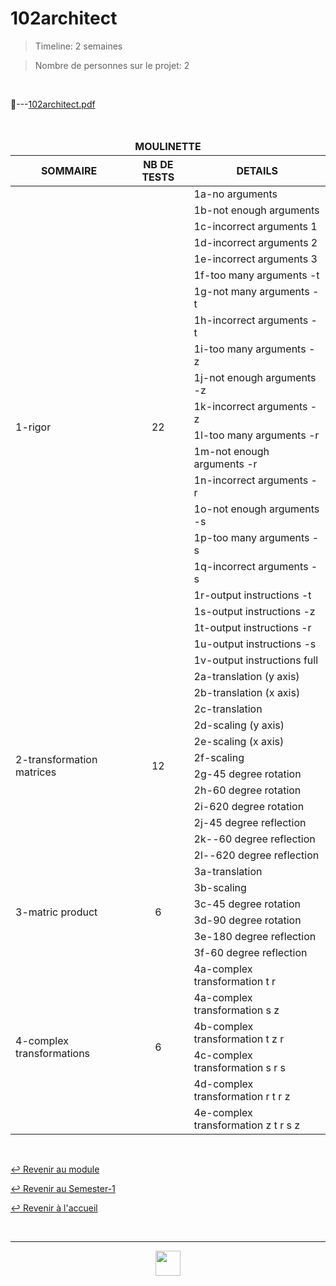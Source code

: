 # 102architect

> Timeline: 2 semaines

> Nombre de personnes sur le projet: 2

<br>

📂---[102architect.pdf](https://github.com/Studio-17/Epitech-Subjects/blob/main/Semester-1/B-MAT-100/102architect/102architect.pdf)

<br>

<table align="center">
    <thead>
    <tr>
            <td colspan="3" align="center"><strong>MOULINETTE</strong></td>
    </tr>
        <tr>
            <th>SOMMAIRE</th>
            <th>NB DE TESTS</th>
            <th>DETAILS</th>
        </tr>
    </thead>
    <tbody>
        <tr>
            <td rowspan="22">1-rigor</td>
            <td rowspan="22" style="text-align: center;">22</td>
            <td>1a-no arguments</td>
        </tr>
        <tr>
            <td>1b-not enough arguments</td>
        </tr>
        <tr>
            <td>1c-incorrect arguments 1</td>
        </tr>
        <tr>
            <td>1d-incorrect arguments 2</td>
        </tr>
        <tr>
            <td>1e-incorrect arguments 3</td>
        </tr>
        <tr>
            <td>1f-too many arguments -t</td>
        </tr>
        <tr>
            <td>1g-not many arguments -t</td>
        </tr>
        <tr>
            <td>1h-incorrect arguments -t</td>
        </tr>
        <tr>
            <td>1i-too many arguments -z</td>
        </tr>
        <tr>
            <td>1j-not enough arguments -z</td>
        </tr>
        <tr>
            <td>1k-incorrect arguments -z</td>
        </tr>
        <tr>
            <td>1l-too many arguments -r</td>
        </tr>
        <tr>
            <td>1m-not enough arguments -r</td>
        </tr>
        <tr>
            <td>1n-incorrect arguments -r</td>
        </tr>
        <tr>
            <td>1o-not enough arguments -s</td>
        </tr>
        <tr>
            <td>1p-too many arguments -s</td>
        </tr>
        <tr>
            <td>1q-incorrect arguments -s</td>
        </tr>
        <tr>
            <td>1r-output instructions -t</td>
        </tr>
        <tr>
            <td>1s-output instructions -z</td>
        </tr>
        <tr>
            <td>1t-output instructions -r</td>
        </tr>
        <tr>
            <td>1u-output instructions -s</td>
        </tr>
        <tr>
            <td>1v-output instructions full</td>
        </tr>
        <tr>
            <td rowspan="12">2-transformation matrices</td>
            <td rowspan="12" style="text-align: center;">12</td>
            <td>2a-translation (y axis)</td>
        </tr>
        <tr>
            <td>2b-translation (x axis)</td>
        </tr>
        <tr>
            <td>2c-translation</td>
        </tr>
        <tr>
            <td>2d-scaling (y axis)</td>
        </tr>
        <tr>
            <td>2e-scaling (x axis)</td>
        </tr>
        <tr>
            <td>2f-scaling</td>
        </tr>
        <tr>
            <td>2g-45 degree rotation</td>
        </tr>
        <tr>
            <td>2h-60 degree rotation</td>
        </tr>
        <tr>
            <td>2i-620 degree rotation</td>
        </tr>
        <tr>
            <td>2j-45 degree reflection</td>
        </tr>
        <tr>
            <td>2k--60 degree reflection</td>
        </tr>
        <tr>
            <td>2l--620 degree reflection</td>
        </tr>
        <tr>
            <td rowspan="6">3-matric product</td>
            <td rowspan="6" style="text-align: center;">6</td>
            <td>3a-translation</td>
        </tr>
        <tr>
            <td>3b-scaling</td>
        </tr>
        <tr>
            <td>3c-45 degree rotation</td>
        </tr>
        <tr>
            <td>3d-90 degree rotation</td>
        </tr>
        <tr>
            <td>3e-180 degree reflection</td>
        </tr>
        <tr>
            <td>3f-60 degree reflection</td>
        </tr>
        <tr>
            <td rowspan="6">4-complex transformations</td>
            <td rowspan="6" style="text-align: center;">6</td>
            <td>4a-complex transformation t r</td>
        </tr>
        <tr>
            <td>4a-complex transformation s z</td>
        </tr>
        <tr>
            <td>4b-complex transformation t z r</td>
        </tr>
        <tr>
            <td>4c-complex transformation s r s</td>
        </tr>
        <tr>
            <td>4d-complex transformation r t r z</td>
        </tr>
        <tr>
            <td>4e-complex transformation z t r s z</td>
        </tr>
    </tbody>
</table>

<br>

[↩️ Revenir au module](https://github.com/Studio-17/Epitech-Subjects/tree/main/Semester-1/B-MAT-100)

[↩️ Revenir au Semester-1](https://github.com/Studio-17/Epitech-Subjects/tree/main/Semester-1)

[↩️ Revenir à l'accueil](https://github.com/Studio-17/Epitech-Subjects)

<br>

---

<div align="center">

<a href="https://github.com/Studio-17" target="_blank"><img src="../../../voc17.gif" width="40"></a>
